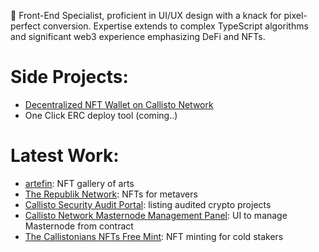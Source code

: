 👋 Front-End Specialist, proficient in UI/UX design with a knack for pixel-perfect conversion. Expertise extends to complex TypeScript algorithms and significant web3 experience emphasizing DeFi and NFTs.

# Side Projects:

 - [Decentralized NFT Wallet on Callisto Network](https://callistonian.me/)
 - One Click ERC deploy tool (coming..)

# Latest Work:
 - [artefin](https://nft.artefin.cz/): NFT gallery of arts
 - [The Republik Network](https://launchpad-therepublik.netlify.app/): NFTs for metavers
 - [Callisto Security Audit Portal](https://audits.callisto.network/): listing audited crypto projects
 - [Callisto Network Masternode Management Panel](https://masternodes.callisto.network/): UI to manage Masternode from contract
 - [The Callistonians NFTs Free Mint](https://thecallistonians.callisto.network/): NFT minting for cold stakers


<!---
dragnoir/dragnoir is a ✨ special ✨ repository because its `README.md` (this file) appears on your GitHub profile.
You can click the Preview link to take a look at your changes.
--->
